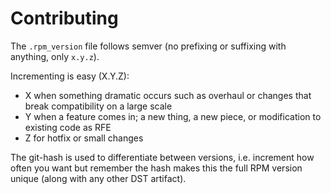 # Contributing

The `.rpm_version` file follows semver (no prefixing or suffixing with anything, only `x.y.z`).

Incrementing is easy (X.Y.Z):
- X when something dramatic occurs such as overhaul or changes that break compatibility on a large scale
- Y when a feature comes in; a new thing, a new piece, or modification to existing code as RFE
- Z for hotfix or small changes

The git-hash is used to differentiate between versions, i.e. increment how often you want but remember the hash makes this the full RPM version unique (along with any other DST artifact).
